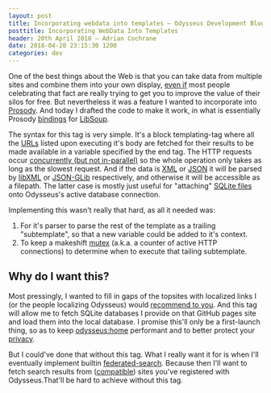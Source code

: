 ```yaml
---
layout: post
title: Incorporating webdata into templates — Odysseus Development Blog
posttitle: Incorporating WebData Into Templates
header: 20th April 2018 — Adrian Cochrane
date: 2018-04-20 23:15:30 1200
categories: dev
---
```


One of the best things about the Web is that you can take data from multiple sites and combine them into your own display, [even if](https://ar.al/notes/how-web-2-0-killed-the-internet/) most people celebrating that fact are really trying to get you to improve the value of their silos for free. But nevertheless it was a feature I wanted to incorporate into [Prosody](https://alcinnz.github.io/Odysseus/architecture/2017/07/21/prosody.html). And today I drafted the code to make it work, in what is essentially Prosody [bindings](https://en.wikipedia.org/wiki/Language_binding) for [LibSoup](https://valadoc.org/libsoup-2.4/index.htm).

The syntax for this tag is very simple. It's a block templating-tag where all the [URLs](https://kb.iu.edu/d/adnz) listed upon executing it's body are fetched for their results to be made available in a variable specified by the end tag. The HTTP requests occur [concurrently (but not in-parallel)](http://tutorials.jenkov.com/java-concurrency/concurrency-vs-parallelism.html) so the whole operation only takes as long as the slowest request. And if the data is [XML](https://www.xmlfiles.com/xml/) or [JSON](https://json.org/) it will be parsed by [libXML](https://valadoc.org/libxml-2.0/index.htm) or [JSON-GLib](https://valadoc.org/json-glib-1.0/index.htm) respectively, and otherwise it will be accessible as a filepath. The latter case is mostly just useful for "attaching" [SQLite files](https://sqlite.org/appfileformat.html) onto Odysseus's active database connection.

Implementing this wasn't really that hard, as all it needed was:

1. For it's parser to parse the rest of the template as a trailing "subtemplate", so that a new variable could be added to it's context.
2. To keep a makeshift [mutex](https://en.wikipedia.org/wiki/Mutual_exclusion) (a.k.a. a counter of active HTTP connections) to determine when to execute that tailing subtemplate.

## Why do I want this?
Most pressingly, I wanted to fill in gaps of the topsites with localized links I (or the people localizing Odysseus) would [recommend to you](https://alcinnz.github.io/Odysseus-recommendations/). And this tag will allow me to fetch SQLite databases I provide on that GitHub pages site and load them into the local database. I promise this'll only be a first-launch thing, so as to keep [odysseus:home](odysseus:home) performant and to better protect your [privacy](https://ar.al/notes/the-nature-of-the-self-in-the-digital-age/).

But I could've done that without this tag. What I really want it for is when I'll eventually implement builtin [federated-search](https://www.searx.me/). Because then I'll want to fetch search results from ([compatible](https://github.com/dewitt/opensearch)) sites you've registered with Odysseus.That'll be hard to achieve without this tag.
